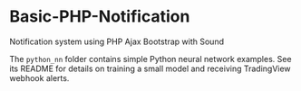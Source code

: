 # Basic-PHP-Notification
Notification system using PHP Ajax Bootstrap with Sound

The `python_nn` folder contains simple Python neural network examples. See its
README for details on training a small model and receiving TradingView webhook
alerts.
